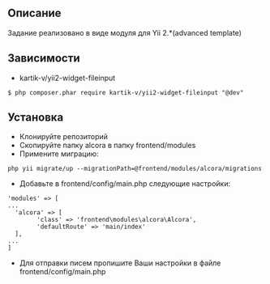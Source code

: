 Описание
------------
Задание реализовано в виде  модуля для Yii 2.*(advanced template)

Зависимости
-----------
- kartik-v/yii2-widget-fileinput
```
$ php composer.phar require kartik-v/yii2-widget-fileinput "@dev"
```
Установка
-----------
- Клонируйте репозиторий
- Скопируйте папку alcora в папку frontend/modules
- Примените миграцию:
```
php yii migrate/up --migrationPath=@frontend/modules/alcora/migrations
```
- Добавьте в frontend/config/main.php следующие настройки:
```
'modules' => [
...
  'alcora' => [
        'class' => 'frontend\modules\alcora\Alcora',
        'defaultRoute' => 'main/index'
  ],
...
]
```
- Для отправки писем пропишите Ваши настройки в файле frontend/config/main.php
